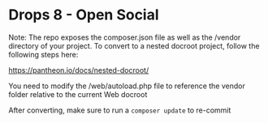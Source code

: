 # Drops 8 - Open Social #

Note: The repo exposes the composer.json file as well as the /vendor directory of your project. To convert to a nested docroot project, follow the following steps here:

https://pantheon.io/docs/nested-docroot/

You need to modify the /web/autoload.php file to reference the vendor folder relative to the current Web docroot

After converting, make sure to run a `composer update` to re-commit










